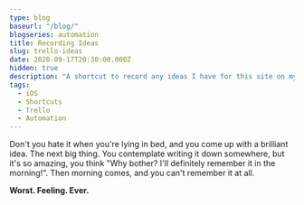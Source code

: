 ```yaml
---
type: blog
baseurl: "/blog/"
blogseries: automation
title: Recording Ideas
slug: trello-ideas
date: 2020-09-17T20:30:00.000Z
hidden: true
description: "A shortcut to record any ideas I have for this site on my Trello board"
tags:
  - iOS
  - Shortcuts
  - Trello
  - Automation
---
```


Don't you hate it when you're lying in bed, and you come up with a brilliant idea. The next big thing. You contemplate writing it down somewhere, but it's so amazing, you think "Why bother? I'll definitely remember it in the morning!". Then morning comes, and you can't remember it at all.

<span class="is-red">**Worst. Feeling. Ever.**</span>
